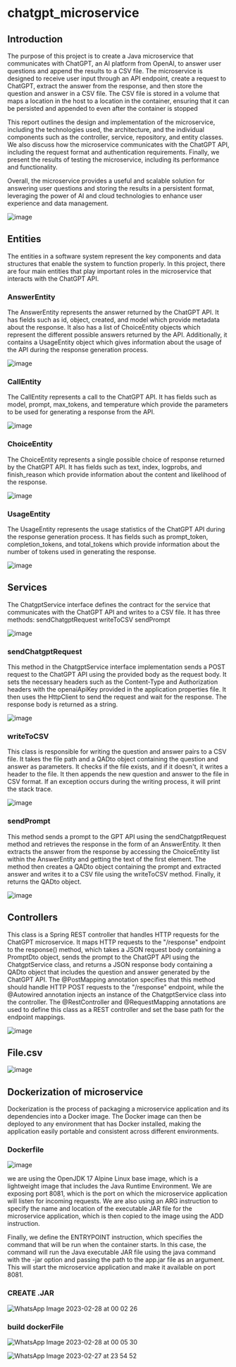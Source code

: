 # chatgpt_microservice
## Introduction

The purpose of this project is to create a Java microservice that communicates with ChatGPT, an AI platform from OpenAI, to answer user questions and append the results to a CSV file. The microservice is designed to receive user input through an API endpoint, create a request to ChatGPT, extract the answer from the response, and then store the question and answer in a CSV file. The CSV file is stored in a volume that maps a location in the host to a location in the container, ensuring that it can be persisted and appended to even after the container is stopped

This report outlines the design and implementation of the microservice, including the technologies used, the architecture, and the individual components such as the controller, service, repository, and entity classes. We also discuss how the microservice communicates with the ChatGPT API, including the request format and authentication requirements. Finally, we present the results of testing the microservice, including its performance and functionality.

Overall, the microservice provides a useful and scalable solution for answering user questions and storing the results in a persistent format, leveraging the power of AI and cloud technologies to enhance user experience and data management.

![image](https://user-images.githubusercontent.com/80216049/221702998-537cdd01-34a5-4153-8345-dd5110539baf.png)

## Entities 

The entities in a software system represent the key components and data structures that enable the system to function properly. In this project, there are four main entities that play important roles in the microservice that interacts with the ChatGPT API.

### AnswerEntity

The AnswerEntity represents the answer returned by the ChatGPT API. It has fields such as id, object, created, and model which provide metadata about the response. It also has a list of ChoiceEntity objects which represent the different possible answers returned by the API. Additionally, it contains a UsageEntity object which gives information about the usage of the API during the response generation process.

![image](https://user-images.githubusercontent.com/80216049/221704070-35a26ac6-7c0d-4fc0-99fb-243c8fd1bd1a.png)

### CallEntity

The CallEntity represents a call to the ChatGPT API. It has fields such as model, prompt, max_tokens, and temperature which provide the parameters to be used for generating a response from the API.

![image](https://user-images.githubusercontent.com/80216049/221704548-4bb8fc7f-c068-49dc-863b-f85e108e6cd5.png)

### ChoiceEntity

The ChoiceEntity represents a single possible choice of response returned by the ChatGPT API. It has fields such as text, index, logprobs, and finish_reason which provide information about the content and likelihood of the response.

![image](https://user-images.githubusercontent.com/80216049/221704913-f2026d3f-735b-432c-9aa2-41d7521746c7.png)

### UsageEntity

The UsageEntity represents the usage statistics of the ChatGPT API during the response generation process. It has fields such as prompt_token, completion_tokens, and total_tokens which provide information about the number of tokens used in generating the response.

![image](https://user-images.githubusercontent.com/80216049/221705427-48a41853-a51d-4797-bf74-dbc789041286.png)

## Services

The ChatgptService interface defines the contract for the service that communicates with the ChatGPT API and writes to a CSV file. It has three methods:
sendChatgptRequest
writeToCSV
sendPrompt

![image](https://user-images.githubusercontent.com/80216049/221705814-309e684c-d761-44d0-a142-44c067e6d5eb.png)

### sendChatgptRequest

This method in the ChatgptService interface implementation sends a POST request to the ChatGPT API using the provided body as the request body. It sets the necessary headers such as the Content-Type and Authorization headers with the openaiApiKey provided in the application properties file. It then uses the HttpClient to send the request and wait for the response. The response body is returned as a string.

![image](https://user-images.githubusercontent.com/80216049/221706657-01d9d778-a059-41e6-a1ac-b55bf705ada8.png)

### writeToCSV

This class is responsible for writing the question and answer pairs to a CSV file. It takes the file path and a QADto object containing the question and answer as parameters. It checks if the file exists, and if it doesn't, it writes a header to the file. It then appends the new question and answer to the file in CSV format. If an exception occurs during the writing process, it will print the stack trace.

![image](https://user-images.githubusercontent.com/80216049/221706913-b1b6010a-a81e-4135-b5e7-5f411c29f090.png)

### sendPrompt

This method sends a prompt to the GPT API using the sendChatgptRequest method and retrieves the response in the form of an AnswerEntity. It then extracts the answer from the response by accessing the ChoiceEntity list within the AnswerEntity and getting the text of the first element. The method then creates a QADto object containing the prompt and extracted answer and writes it to a CSV file using the writeToCSV method. Finally, it returns the QADto object.

![image](https://user-images.githubusercontent.com/80216049/221707204-40d93bbd-36d1-4970-8b88-d8cf7f814abf.png)

## Controllers

This class is a Spring REST controller that handles HTTP requests for the ChatGPT microservice. It maps HTTP requests to the "/response" endpoint to the response() method, which takes a JSON request body containing a PromptDto object, sends the prompt to the ChatGPT API using the ChatgptService class, and returns a JSON response body containing a QADto object that includes the question and answer generated by the ChatGPT API. The @PostMapping annotation specifies that this method should handle HTTP POST requests to the "/response" endpoint, while the @Autowired annotation injects an instance of the ChatgptService class into the controller. The @RestController and @RequestMapping annotations are used to define this class as a REST controller and set the base path for the endpoint mappings.

![image](https://user-images.githubusercontent.com/80216049/221707482-b6bcd7ca-322e-456c-94a5-66c1b33bfc43.png)

## File.csv

![image](https://user-images.githubusercontent.com/80216049/221707704-14647c03-2d29-4aa6-891d-d3c6b793a829.png)

## Dockerization of microservice

Dockerization is the process of packaging a microservice application and its dependencies into a Docker image. The Docker image can then be deployed to any environment that has Docker installed, making the application easily portable and consistent across different environments.

### Dockerfile

![image](https://user-images.githubusercontent.com/80216049/221709761-131b5cf5-b403-41b5-a8c4-a2decad6ee50.png)

we are using the OpenJDK 17 Alpine Linux base image, which is a lightweight image that includes the Java Runtime Environment. We are exposing port 8081, which is the port on which the microservice application will listen for incoming requests. We are also using an ARG instruction to specify the name and location of the executable JAR file for the microservice application, which is then copied to the image using the ADD instruction.

Finally, we define the ENTRYPOINT instruction, which specifies the command that will be run when the container starts. In this case, the command will run the Java executable JAR file using the java command with the -jar option and passing the path to the app.jar file as an argument. This will start the microservice application and make it available on port 8081.

### CREATE .JAR

![WhatsApp Image 2023-02-28 at 00 02 26](https://user-images.githubusercontent.com/80216049/221710825-7eb354ca-4d02-4e67-a209-e15d12432f45.jpeg)

### build dockerFile

![WhatsApp Image 2023-02-28 at 00 05 30](https://user-images.githubusercontent.com/80216049/221711045-d045532f-2cc4-4213-9d07-18274b090da7.jpeg)


![WhatsApp Image 2023-02-27 at 23 54 52](https://user-images.githubusercontent.com/80216049/221711069-d02eaee7-4a0a-45f2-bbb2-84a3b1a73719.jpeg)
